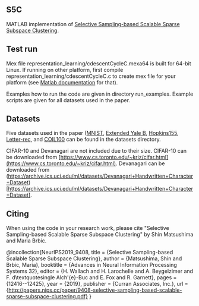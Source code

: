 ## S5C

MATLAB implementation of [Selective Sampling-based Scalable Sparse Subspace Clustering](http://papers.nips.cc/paper/9408-selective-sampling-based-scalable-sparse-subspace-clustering.pdf).

## Test run

 Mex file representation_learning/cdescentCycleC.mexa64 is built for 64-bit Linux. If running on other platform, first compile  representation_learning/cdescentCycleC.c to create mex file for your platform (see [Matlab documentation](https://www.mathworks.com/help/matlab/matlab_external/build-an-executable-mex-file.html) for that).

Examples how to run the code are given in directory run_examples. Example scripts are given for all datasets used in the paper.

## Datasets

Five datasets used in the paper ([MNIST](http://yann.lecun.com/exdb/mnist/), [Extended Yale B](http://vision.ucsd.edu/~leekc/ExtYaleDatabase/ExtYaleB.html), [Hopkins155](http://www.vision.jhu.edu/data/hopkins155/), [Letter-rec](https://archive.ics.uci.edu/ml/datasets/Letter+Recognition), and [COIL100](http://www1.cs.columbia.edu/CAVE/software/softlib/coil-100.php) can be found in the datasets directory.

CIFAR-10 and Devanagari are not included due to their size. CIFAR-10 can be downloaded from [https://www.cs.toronto.edu/~kriz/cifar.html](https://www.cs.toronto.edu/~kriz/cifar.html). Devanagari can be downloaded from (https://archive.ics.uci.edu/ml/datasets/Devanagari+Handwritten+Character+Dataset)[https://archive.ics.uci.edu/ml/datasets/Devanagari+Handwritten+Character+Dataset].

## Citing

When using the code in your research work, please cite "Selective Sampling-based Scalable Sparse Subspace Clustering" by Shin Matsushima and Maria Brbic.

@incollection{NeurIPS2019_9408,
title = {Selective Sampling-based Scalable Sparse Subspace Clustering},
author = {Matsushima, Shin and Brbic, Maria},
booktitle = {Advances in Neural Information Processing Systems 32},
editor = {H. Wallach and H. Larochelle and A. Beygelzimer and F. d\textquotesingle Alch\'{e}-Buc and E. Fox and R. Garnett},
pages = {12416--12425},
year = {2019},
publisher = {Curran Associates, Inc.},
url = {http://papers.nips.cc/paper/9408-selective-sampling-based-scalable-sparse-subspace-clustering.pdf}
}

